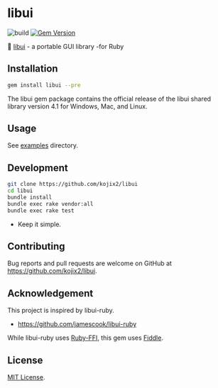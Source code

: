 # libui

![build](https://github.com/kojix2/libui/workflows/build/badge.svg)
[![Gem Version](https://badge.fury.io/rb/libui.svg)](https://badge.fury.io/rb/libui)

:radio_button: [libui](https://github.com/andlabs/libui) - a portable GUI library -for Ruby

## Installation

```sh
gem install libui --pre
```

The libui gem package contains the official release of the libui shared library version 4.1 for Windows, Mac, and Linux.

## Usage

See [examples](https://github.com/kojix2/libui/tree/main/examples) directory.

## Development

```sh
git clone https://github.com/kojix2/libui
cd libui
bundle install
bundle exec rake vendor:all
bundle exec rake test
```

* Keep it simple.

## Contributing

Bug reports and pull requests are welcome on GitHub at https://github.com/kojix2/libui.

## Acknowledgement

This project is inspired by libui-ruby.

* https://github.com/jamescook/libui-ruby

While libui-ruby uses [Ruby-FFI](https://github.com/ffi/ffi), this gem uses [Fiddle](https://github.com/ruby/fiddle).

## License

[MIT License](https://opensource.org/licenses/MIT).
